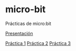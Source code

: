 # micro-bit

Prácticas de micro:bit

[Presentación](https://docs.google.com/presentation/d/1JqQKRu3RIcQ4A3c0FI-txjD64Zq28hUdV5YFyHgV6_o/edit?usp=sharing)

[Práctica 1](https://docs.google.com/presentation/d/1wZ8FiC5qyJNMQlHLvbaJhsc4aoYc21ZHqTagYXFWV30/edit?usp=sharing)
[Práctica 2](https://docs.google.com/presentation/d/1aJr3eu1Gre4u9Y9rpEG2Vf3q7WDU68VlximXgQ4g7PQ/edit?usp=sharing)
[Práctica 3](https://docs.google.com/presentation/d/15Jl0ef3mHbI3vKYd2g877iF1GPk06Wo80q552P-d7wM/edit?usp=sharing)



